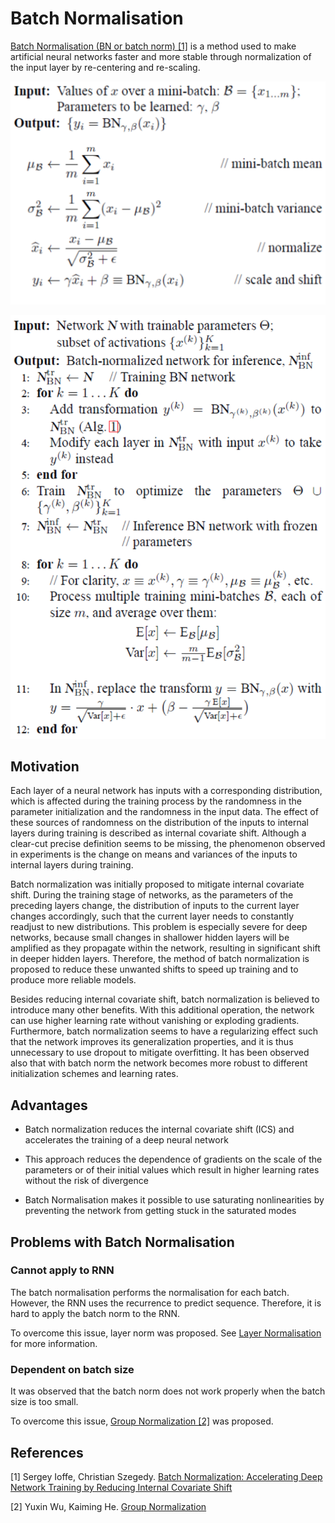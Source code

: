 # Batch Normalisation

[Batch Normalisation (BN or batch norm) [1]](https://arxiv.org/abs/1502.03167) is a method used to make artificial neural networks faster and more stable through normalization of the input layer by re-centering and re-scaling.

![Batch Norm Algorithm](./imgs/batch_norm_algorithm.png)

![Batch Norm Pseudo Code](./imgs/batch_norm_pseudo_code.png)

## Motivation

Each layer of a neural network has inputs with a corresponding distribution, which is affected during the training process by the randomness in the parameter initialization and the randomness in the input data. The effect of these sources of randomness on the distribution of the inputs to internal layers during training is described as internal covariate shift. Although a clear-cut precise definition seems to be missing, the phenomenon observed in experiments is the change on means and variances of the inputs to internal layers during training.

Batch normalization was initially proposed to mitigate internal covariate shift. During the training stage of networks, as the parameters of the preceding layers change, the distribution of inputs to the current layer changes accordingly, such that the current layer needs to constantly readjust to new distributions. This problem is especially severe for deep networks, because small changes in shallower hidden layers will be amplified as they propagate within the network, resulting in significant shift in deeper hidden layers. Therefore, the method of batch normalization is proposed to reduce these unwanted shifts to speed up training and to produce more reliable models.

Besides reducing internal covariate shift, batch normalization is believed to introduce many other benefits. With this additional operation, the network can use higher learning rate without vanishing or exploding gradients. Furthermore, batch normalization seems to have a regularizing effect such that the network improves its generalization properties, and it is thus unnecessary to use dropout to mitigate overfitting. It has been observed also that with batch norm the network becomes more robust to different initialization schemes and learning rates.

## Advantages

- Batch normalization reduces the internal covariate shift (ICS) and accelerates the training of a deep neural network

- This approach reduces the dependence of gradients on the scale of the parameters or of their initial values which result in higher learning rates without the risk of divergence

- Batch Normalisation makes it possible to use saturating nonlinearities by preventing the network from getting stuck in the saturated modes

## Problems with Batch Normalisation

### Cannot apply to RNN

The batch normalisation performs the normalisation for each batch. However, the RNN uses the recurrence to predict sequence. Therefore, it is hard to apply the batch norm to the RNN.

To overcome this issue, layer norm was proposed. See [Layer Normalisation](../LayerNormalisation) for more information.

### Dependent on batch size

It was observed that the batch norm does not work properly when the batch size is too small.

To overcome this issue, [Group Normalization [2]](https://arxiv.org/abs/1803.08494v3) was proposed.

## References

[1] Sergey Ioffe, Christian Szegedy. [Batch Normalization: Accelerating Deep Network Training by Reducing Internal Covariate Shift](https://arxiv.org/abs/1502.03167)

[2] Yuxin Wu, Kaiming He. [Group Normalization](https://arxiv.org/abs/1803.08494v3)
